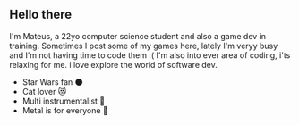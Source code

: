 ## Hello there 

<!--
**CocoDeLuta/CocoDeLuta** is a ✨ _special_ ✨ repository because its `README.md` (this file) appears on your GitHub profile.

Here are some ideas to get you started:

- 🔭 I’m currently working on ...
- 🌱 I’m currently learning ...
- 👯 I’m looking to collaborate on ...
- 🤔 I’m looking for help with ...
- 💬 Ask me about ...
- 📫 How to reach me: ...
- 😄 Pronouns: ...
- ⚡ Fun fact: ...
-->

I'm Mateus, a 22yo computer science student and also a game dev in training.
Sometimes I post some of my games here, lately I'm veryy busy and I'm not having time to code them :(
I'm also into ever area of coding, i'ts relaxing for me. i love explore the world of software dev.

- Star Wars fan 🌑
- Cat lover 😻
- Multi instrumentalist 🎼
- Metal is for everyone 🤘
